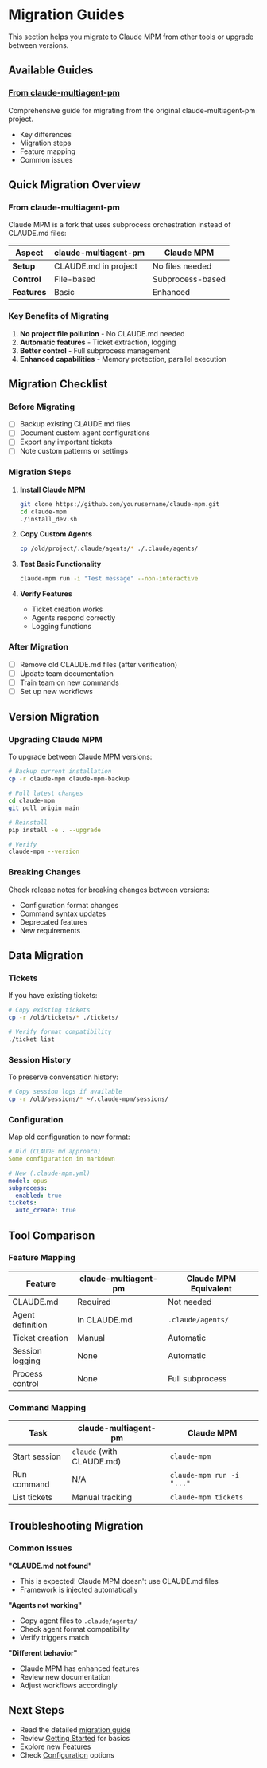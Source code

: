 # Migration Guides

This section helps you migrate to Claude MPM from other tools or upgrade between versions.

## Available Guides

### [From claude-multiagent-pm](from-claude-multiagent-pm.md)
Comprehensive guide for migrating from the original claude-multiagent-pm project.
- Key differences
- Migration steps
- Feature mapping
- Common issues

## Quick Migration Overview

### From claude-multiagent-pm

Claude MPM is a fork that uses subprocess orchestration instead of CLAUDE.md files:

| Aspect | claude-multiagent-pm | Claude MPM |
|--------|---------------------|------------|
| **Setup** | CLAUDE.md in project | No files needed |
| **Control** | File-based | Subprocess-based |
| **Features** | Basic | Enhanced |

### Key Benefits of Migrating

1. **No project file pollution** - No CLAUDE.md needed
2. **Automatic features** - Ticket extraction, logging
3. **Better control** - Full subprocess management
4. **Enhanced capabilities** - Memory protection, parallel execution

## Migration Checklist

### Before Migrating

- [ ] Backup existing CLAUDE.md files
- [ ] Document custom agent configurations
- [ ] Export any important tickets
- [ ] Note custom patterns or settings

### Migration Steps

1. **Install Claude MPM**
   ```bash
   git clone https://github.com/yourusername/claude-mpm.git
   cd claude-mpm
   ./install_dev.sh
   ```

2. **Copy Custom Agents**
   ```bash
   cp /old/project/.claude/agents/* ./.claude/agents/
   ```

3. **Test Basic Functionality**
   ```bash
   claude-mpm run -i "Test message" --non-interactive
   ```

4. **Verify Features**
   - Ticket creation works
   - Agents respond correctly
   - Logging functions

### After Migration

- [ ] Remove old CLAUDE.md files (after verification)
- [ ] Update team documentation
- [ ] Train team on new commands
- [ ] Set up new workflows

## Version Migration

### Upgrading Claude MPM

To upgrade between Claude MPM versions:

```bash
# Backup current installation
cp -r claude-mpm claude-mpm-backup

# Pull latest changes
cd claude-mpm
git pull origin main

# Reinstall
pip install -e . --upgrade

# Verify
claude-mpm --version
```

### Breaking Changes

Check release notes for breaking changes between versions:
- Configuration format changes
- Command syntax updates
- Deprecated features
- New requirements

## Data Migration

### Tickets

If you have existing tickets:

```bash
# Copy existing tickets
cp -r /old/tickets/* ./tickets/

# Verify format compatibility
./ticket list
```

### Session History

To preserve conversation history:

```bash
# Copy session logs if available
cp -r /old/sessions/* ~/.claude-mpm/sessions/
```

### Configuration

Map old configuration to new format:

```yaml
# Old (CLAUDE.md approach)
Some configuration in markdown

# New (.claude-mpm.yml)
model: opus
subprocess:
  enabled: true
tickets:
  auto_create: true
```

## Tool Comparison

### Feature Mapping

| Feature | claude-multiagent-pm | Claude MPM Equivalent |
|---------|---------------------|---------------------|
| CLAUDE.md | Required | Not needed |
| Agent definition | In CLAUDE.md | `.claude/agents/` |
| Ticket creation | Manual | Automatic |
| Session logging | None | Automatic |
| Process control | None | Full subprocess |

### Command Mapping

| Task | claude-multiagent-pm | Claude MPM |
|------|---------------------|------------|
| Start session | `claude` (with CLAUDE.md) | `claude-mpm` |
| Run command | N/A | `claude-mpm run -i "..."` |
| List tickets | Manual tracking | `claude-mpm tickets` |

## Troubleshooting Migration

### Common Issues

**"CLAUDE.md not found"**
- This is expected! Claude MPM doesn't use CLAUDE.md files
- Framework is injected automatically

**"Agents not working"**
- Copy agent files to `.claude/agents/`
- Check agent format compatibility
- Verify triggers match

**"Different behavior"**
- Claude MPM has enhanced features
- Review new documentation
- Adjust workflows accordingly

## Next Steps

- Read the detailed [migration guide](from-claude-multiagent-pm.md)
- Review [Getting Started](../01-getting-started/README.md) for basics
- Explore new [Features](../03-features/README.md)
- Check [Configuration](../04-reference/configuration.md) options